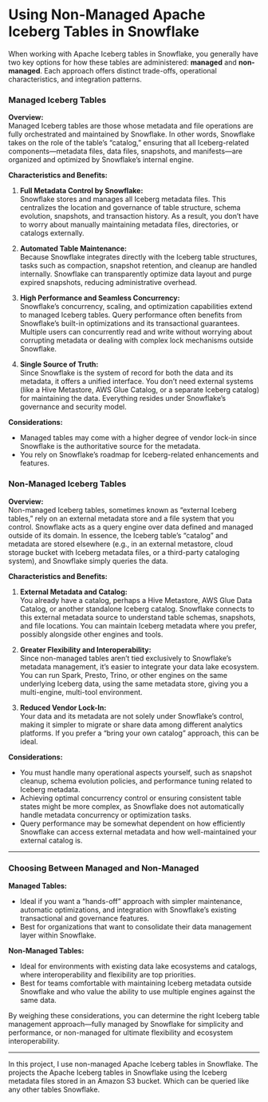 # Using Non-Managed Apache Iceberg Tables in Snowflake
When working with Apache Iceberg tables in Snowflake, you generally have two key options for how these tables are administered: **managed** and **non-managed**. Each approach offers distinct trade-offs, operational characteristics, and integration patterns.

### Managed Iceberg Tables
**Overview:**  
Managed Iceberg tables are those whose metadata and file operations are fully orchestrated and maintained by Snowflake. In other words, Snowflake takes on the role of the table’s “catalog,” ensuring that all Iceberg-related components—metadata files, data files, snapshots, and manifests—are organized and optimized by Snowflake’s internal engine.

**Characteristics and Benefits:**

1. **Full Metadata Control by Snowflake:**  
   Snowflake stores and manages all Iceberg metadata files. This centralizes the location and governance of table structure, schema evolution, snapshots, and transaction history. As a result, you don’t have to worry about manually maintaining metadata files, directories, or catalogs externally.

2. **Automated Table Maintenance:**  
   Because Snowflake integrates directly with the Iceberg table structures, tasks such as compaction, snapshot retention, and cleanup are handled internally. Snowflake can transparently optimize data layout and purge expired snapshots, reducing administrative overhead.

3. **High Performance and Seamless Concurrency:**  
   Snowflake’s concurrency, scaling, and optimization capabilities extend to managed Iceberg tables. Query performance often benefits from Snowflake’s built-in optimizations and its transactional guarantees. Multiple users can concurrently read and write without worrying about corrupting metadata or dealing with complex lock mechanisms outside Snowflake.

4. **Single Source of Truth:**  
   Since Snowflake is the system of record for both the data and its metadata, it offers a unified interface. You don’t need external systems (like a Hive Metastore, AWS Glue Catalog, or a separate Iceberg catalog) for maintaining the data. Everything resides under Snowflake’s governance and security model.

**Considerations:**
- Managed tables may come with a higher degree of vendor lock-in since Snowflake is the authoritative source for the metadata.
- You rely on Snowflake’s roadmap for Iceberg-related enhancements and features.


### Non-Managed Iceberg Tables
**Overview:**  
Non-managed Iceberg tables, sometimes known as “external Iceberg tables,” rely on an external metadata store and a file system that you control. Snowflake acts as a query engine over data defined and managed outside of its domain. In essence, the Iceberg table’s “catalog” and metadata are stored elsewhere (e.g., in an external metastore, cloud storage bucket with Iceberg metadata files, or a third-party cataloging system), and Snowflake simply queries the data.

**Characteristics and Benefits:**

1. **External Metadata and Catalog:**  
   You already have a catalog, perhaps a Hive Metastore, AWS Glue Data Catalog, or another standalone Iceberg catalog. Snowflake connects to this external metadata source to understand table schemas, snapshots, and file locations. You can maintain Iceberg metadata where you prefer, possibly alongside other engines and tools.

2. **Greater Flexibility and Interoperability:**  
   Since non-managed tables aren’t tied exclusively to Snowflake’s metadata management, it’s easier to integrate your data lake ecosystem. You can run Spark, Presto, Trino, or other engines on the same underlying Iceberg data, using the same metadata store, giving you a multi-engine, multi-tool environment.

3. **Reduced Vendor Lock-In:**  
   Your data and its metadata are not solely under Snowflake’s control, making it simpler to migrate or share data among different analytics platforms. If you prefer a “bring your own catalog” approach, this can be ideal.

**Considerations:**
- You must handle many operational aspects yourself, such as snapshot cleanup, schema evolution policies, and performance tuning related to Iceberg metadata.  
- Achieving optimal concurrency control or ensuring consistent table states might be more complex, as Snowflake does not automatically handle metadata concurrency or optimization tasks.  
- Query performance may be somewhat dependent on how efficiently Snowflake can access external metadata and how well-maintained your external catalog is.

---

### Choosing Between Managed and Non-Managed
**Managed Tables:**  
- Ideal if you want a “hands-off” approach with simpler maintenance, automatic optimizations, and integration with Snowflake’s existing transactional and governance features.  
- Best for organizations that want to consolidate their data management layer within Snowflake.

**Non-Managed Tables:**  
- Ideal for environments with existing data lake ecosystems and catalogs, where interoperability and flexibility are top priorities.  
- Best for teams comfortable with maintaining Iceberg metadata outside Snowflake and who value the ability to use multiple engines against the same data.

By weighing these considerations, you can determine the right Iceberg table management approach—fully managed by Snowflake for simplicity and performance, or non-managed for ultimate flexibility and ecosystem interoperability.

---

In this project, I use non-managed Apache Iceberg tables in Snowflake. The projects the Apache Iceberg tables in Snowflake using the Iceberg metadata files stored in an Amazon S3 bucket. Which can be queried like any other tables Snowflake.

